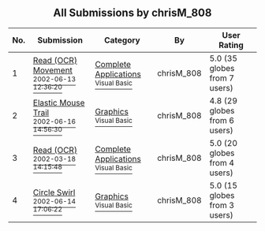 ﻿<div align="center">

## All Submissions by chrisM\_808

</div>

No.  | Submission | Category | By   | User Rating
---- | ---------- | -------- | ---- | -----------
1 | [Read \(OCR\) Movement<br /><sup>2002-06-13 12:36:20</sup>](https://github.com/Planet-Source-Code/chrism-808-read-ocr-movement__1-35799) | [Complete Applications<br /><sup>Visual Basic</sup>](../ByCategory/complete-applications__1-27.md) | chrisM\_808 | 5.0 (35 globes from 7 users)
2 | [Elastic Mouse Trail<br /><sup>2002-06-16 14:56:30</sup>](https://github.com/Planet-Source-Code/chrism-808-elastic-mouse-trail__1-35924) | [Graphics<br /><sup>Visual Basic</sup>](../ByCategory/graphics__1-46.md) | chrisM\_808 | 4.8 (29 globes from 6 users)
3 | [Read \(OCR\)<br /><sup>2002-03-18 14:15:48</sup>](https://github.com/Planet-Source-Code/chrism-808-read-ocr__1-35774) | [Complete Applications<br /><sup>Visual Basic</sup>](../ByCategory/complete-applications__1-27.md) | chrisM\_808 | 5.0 (20 globes from 4 users)
4 | [Circle Swirl<br /><sup>2002-06-14 17:06:22</sup>](https://github.com/Planet-Source-Code/chrism-808-circle-swirl__1-35855) | [Graphics<br /><sup>Visual Basic</sup>](../ByCategory/graphics__1-46.md) | chrisM\_808 | 5.0 (15 globes from 3 users)
